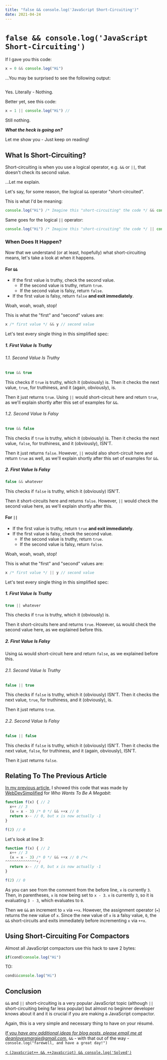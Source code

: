```yaml
---
title: "false && console.log('JavaScript Short-Circuiting')"
date: 2021-04-24
---
```


[prev]: https://javascriptlearner815.github.io/blog/2021/04/23/javascript-plus-plus-vs-plus-plus-javascript-solved.html

# `false && console.log('JavaScript Short-Circuiting')`

If I gave you this code:

```javascript
x = 0 && console.log("Hi")
```

...You may be surprised to see the following output:

```javascript

```

Yes. Literally - Nothing.

Better yet, see this code:

```javascript
x = 1 || console.log("Hi") // 
```

Still nothing.

***What the heck is going on?***

Let me show you - Just keep on reading!

## What Is Short-Circuiting?

Short-circuiting is when you use a logical operator, e.g. `&&` or `||`, that doesn't check its second value.

...Let me explain.

Let's say, for some reason, the logical `&&` operator "short-circuited".

This is what I'd be meaning:

```javascript
console.log("Hi") /* Imagine this "short-circuiting" the code */ && console.log("Howdy") // "Hi"
```

Same goes for the logical `||` operator:

```javascript
console.log("Hi") /* Imagine this "short-circuiting" the code */ || console.log("Howdy") // "Hi"
```

### When Does It Happen?

Now that we understand (or at least, hopefully) what short-circuiting means, let's take a look at when it happens.

#### For `&&`

- If the first value is truthy, check the second value.
  - If the second value is truthy, return `true`.
  - If the second value is falsy, return `false`.
- If the first value is falsy, return `false` **and exit immediately**.

Woah, woah, woah, stop!

This is what the "first" and "second" values are:

```javascript
x /* first value */ && y // second value
```

Let's test every single thing in this simplified spec:

##### 1. First Value Is Truthy

###### 1.1. Second Value Is Truthy

```javascript
true && true
```

This checks if `true` is truthy, which it (obviously) is. Then it checks the next value, `true`, for truthiness, and it (again, obviously), is.

Then it just returns `true`. Using `||` would short-circuit here and return `true`, as we'll explain shortly after this set of examples for `&&`.

###### 1.2. Second Value Is Falsy

```javascript
true && false
```

This checks if `true` is truthy, which it (obviously) is. Then it checks the next value, `false`, for truthiness, and it (obviously), ISN'T.

Then it just returns `false`. However, `||` would also short-circuit here and return `true` as well, as we'll explain shortly after this set of examples for `&&`.

##### 2. First Value Is Falsy

```javascript
false && whatever
```

This checks if `false` is truthy, which it (obviously) ISN'T.

Then it short-circuits here and returns `false`. However, `||` would check the second value here, as we'll explain shortly after this.

#### For `||`

- If the first value is truthy, return `true` **and exit immediately**.
- If the first value is falsy, check the second value.
  - If the second value is truthy, return `true`.
  - If the second value is falsy, return `false`.


Woah, woah, woah, stop!

This is what the "first" and "second" values are:

```javascript
x /* first value */ || y // second value
```

Let's test every single thing in this simplified spec:

##### 1. First Value Is Truthy

```javascript
true || whatever
```

This checks if `true` is truthy, which it (obviously) is.

Then it short-circuits here and returns `true`. However, `&&` would check the second value here, as we explained before this.

##### 2. First Value Is Falsy

Using `&&` would short-circuit here and return `false`, as we explained before this.

###### 2.1. Second Value Is Truthy

```javascript
false || true
```

This checks if `false` is truthy, which it (obviously) ISN'T. Then it checks the next value, `true`, for truthiness, and it (obviously), is.

Then it just returns `true`.

###### 2.2. Second Value Is Falsy

```javascript
false || false
```

This checks if `false` is truthy, which it (obviously) ISN'T. Then it checks the next value, `false`, for truthiness, and it (again, obviously), ISN'T.

Then it just returns `false`.

## Relating To The Previous Article

[In my previous article,](https://javascriptlearner815.github.io/blog/2021/04/23/javascript-plus-plus-vs-plus-plus-javascript-solved.html) I showed this code that was made by [WebDevSimplified](https://www.youtube.com/c/WebDevSimplified/videos) for *Who Wants To Be A Megabit*:

```javascript
function f(x) { // 2
  x++ // 3
  (x = x - 3) /* 0 */ && ++x // 0
  return x-- // 0, but x is now actually -1
}

f(2) // 0
```

Let's look at line 3:

```javascript
function f(x) { // 2
  x++ // 3
  (x = x - 3) /* 0 */ && ++x // 0 /*<
^^^^^^^^^^^^^^*/
  return x-- // 0, but x is now actually -1
}

f(2) // 0
```

As you can see from the comment from the before line, `x` is currently `3`. Then, in parentheses, `x` is now being set to `x - 3`. `x` is currently `3`, so it is evaluating `3 - 3`, which evaluates to `0`.

Then we `&&` an increment to `x` via `++x`. However, the assignment operator (`=`) returns the new value of `x`. Since the new value of `x` is a falsy value, `0`, the `&&` short-circuits and exits immediately before incrementing `x` via `++x`.

## Using Short-Circuiting For Compactors

Almost all JavaScript compactors use this hack to save 2 bytes:

```javascript
if(cond)console.log("Hi")
```

TO:

```javascript
cond&&console.log("Hi")
```

## Conclusion

`&&` and `||` short-circuiting is a very popular JavaScript topic (although `||` short-circuiting being far less popular) but almost no beginner developer knows about it and it is crucial if you are making a JavaScript compactor.

Again, this is a very simple and necessary thing to have on your résumé.

*[If you have any additional ideas for blog posts, please email me at deanlovesmargie@gmail.com.](mailto:deanlovesmargie@gmail.com)* `&&` - with that out of the way - `console.log("farewell, and have a great day!")`

[< `(JavaScript++ && ++JavaScript) && console.log('Solved')`][prev]
